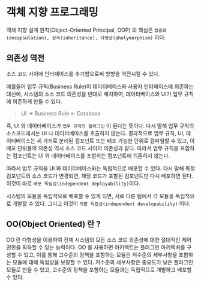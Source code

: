 # 객체 지향 프로그래밍

객체 지향 설계 원칙(Object-Oriented Principal, OOP) 의 핵심은 `캡슐화(encapsulation), 상속(inheritance), 다형성(pholymorphism)` 이다.

## 의존성 역전

소스 코드 사이에 인터페이스를 추가함으로써 방향을 역전시킬 수 있다.

예를들어 업무 규칙(Business Rule)이 데이터베이스와 사용자 인터페이스에 의존하는 대신에, 시스템의 소스 코드 의존성을 반대로 배치하여, 
데이터베이스와 UI가 업무 규칙에 의존하게 만들 수 있다.

> UI -> Business Rule <- Database

즉, UI 와 데이터베이스가 `업무 규칙의 플러그인` 이 된다는 뜻이다. 다시 말해 업무 규칙의 소스코드에서는 UI 나 데이터베이스를 호출하지 않는다. 
결과적으로 업무 규칙, UI, 데이터베이스는 세 가지로 분리된 컴포넌트 또는 배포 가능한 단위로 컴파일할 수 있고, 이 배포 단위들의 의존성 역시 소스 코드 사이의 의존성과 같다. 따라서 업무 규칙을 포함하는 컴포넌트는 UI 와 데이터베이스를 포함하는 컴포넌트에 의존하지 않는다.

따라서 업무 규칙을 UI 와 데이터베이스와는 독립적으로 배포할 수 있다. 다시 말해 특정 컴포넌트의 소스 코드가 변경되면, 해당 코드가 포함된 컴포넌트만 다시 배포하면 된다. 이것이 바로 `배포 독립성(independent deployability)`이다.

시스템의 모듈을 독립적으로 배포할 수 있게 되면, 서로 다른 팀에서 각 모듈을 독립적으로 개발할 수 있다. 그리고 이것이 `개발 독립성(independent developability)` 이다.

## OO(Object Oriented) 란 ?

OO 란 다형성을 이용하여 전체 시스템의 모든 소스 코드 의존성에 대한 절대적인 제어 권한을 획득할 수 있는 능력이다. OO 를 사용하면 아키텍트는 플러그인 아키텍처를 구성할 수 있고, 이를 통해 고수준의 정책을 포함하는 모듈은 저수준의 세부사항을 포함하는 모듈에 대해 독립성을 보장할 수 있다. 저수준의 세부사항은 중요도가 낮은 플러그인 모듈로 만들 수 있고, 고수준의 정책을 포함하는 모듈과는 독립적으로 개발하고 배포할 수 있다.
